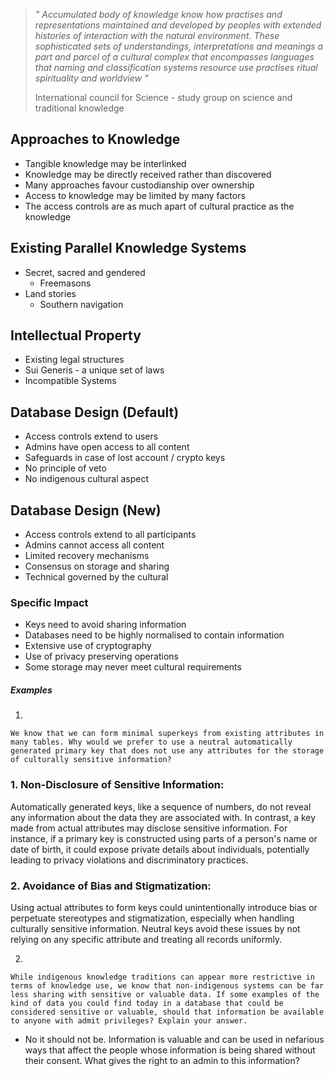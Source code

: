 >*" Accumulated body of knowledge know how practises and representations maintained and developed by peoples with extended histories of interaction with the natural environment. These sophisticated sets of understandings, interpretations and meanings a part and parcel of a cultural complex that encompasses languages that naming and classification systems resource use practises ritual spirituality and worldview "*
>
>International council for Science - study group on science and traditional knowledge

## Approaches to Knowledge
- Tangible knowledge may be interlinked
- Knowledge may be directly received rather than discovered
- Many approaches favour custodianship over ownership
- Access to knowledge may be limited by many factors
- The access controls are as much apart of cultural practice as the knowledge 

## Existing Parallel Knowledge Systems
- Secret, sacred and gendered
	- Freemasons
- Land stories
	- Southern navigation

## Intellectual Property
- Existing legal structures
- Sui Generis - a unique set of laws
- Incompatible Systems

## Database Design (Default)
- Access controls extend to users
- Admins have open access to all content
- Safeguards in case of lost account / crypto keys
- No principle of veto
- No indigenous cultural aspect

## Database Design (New)
- Access controls extend to all participants
- Admins cannot access all content
- Limited recovery mechanisms
- Consensus on storage and sharing
- Technical governed by the cultural 

### Specific Impact
- Keys need to avoid sharing information
- Databases need to be highly normalised to contain information
- Extensive use of cryptography
- Use of privacy preserving operations
- Some storage may never meet cultural requirements 

##### Examples

1. 
```
We know that we can form minimal superkeys from existing attributes in many tables. Why would we prefer to use a neutral automatically generated primary key that does not use any attributes for the storage of culturally sensitive information?
```

### 1. **Non-Disclosure of Sensitive Information:**

Automatically generated keys, like a sequence of numbers, do not reveal any information about the data they are associated with. In contrast, a key made from actual attributes may disclose sensitive information. For instance, if a primary key is constructed using parts of a person's name or date of birth, it could expose private details about individuals, potentially leading to privacy violations and discriminatory practices.

### 2. **Avoidance of Bias and Stigmatization:**

Using actual attributes to form keys could unintentionally introduce bias or perpetuate stereotypes and stigmatization, especially when handling culturally sensitive information. Neutral keys avoid these issues by not relying on any specific attribute and treating all records uniformly.

2.
```
While indigenous knowledge traditions can appear more restrictive in terms of knowledge use, we know that non-indigenous systems can be far less sharing with sensitive or valuable data. If some examples of the kind of data you could find today in a database that could be considered sensitive or valuable, should that information be available to anyone with admit privileges? Explain your answer.
```

- No it should not be. Information is valuable and can be used in nefarious ways that affect the people whose information is being shared without their consent. What gives the right to an admin to this information? 